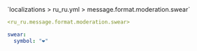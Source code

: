 <!--@include: @/parts/module/message/format/moderation/swear.md#title-->
<!--@include: @/parts/words.md#path--> `localizations > ru_ru.yml > message.format.moderation.swear`

<!--@include: @/parts/module/message/format/moderation/swear.md#explanation-->

<!--@include: @/parts/words.md#edit-->
```yaml
<ru_ru.message.format.moderation.swear>
```

<!--@include: @/parts/words.md#default-->
```yaml
swear:
  symbol: "❤"
```

<!--@include: @/parts/module/message/format/moderation/swear.md#parameters-->
<!--@include: @/parts/module/message/format/moderation/swear.md#localization-->